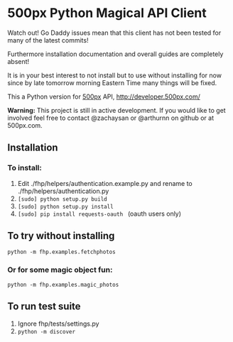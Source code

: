 500px Python Magical API Client
===============================
Watch out! Go Daddy issues mean that this client has not been tested for many of the latest commits!

Furthermore installation documentation and overall guides are completely absent!

It is in your best interest to not install but to use without installing for now since by late tomorrow morning Eastern Time many things will be fixed.

This a Python version for [500px](http://500px.com/ "500px") API, http://developer.500px.com/  

**Warning:** This project is still in active development. 
If you would like to get involved feel free to contact
@zachaysan or @arthurnn on github or at 500px.com.

Installation
------------

### To install:

1. Edit ./fhp/helpers/authentication.example.py and rename to ./fhp/helpers/authentication.py
2.  ```[sudo] python setup.py build ```
3.  ```[sudo] python setup.py install ```
4.  ```[sudo] pip install requests-oauth ``` (oauth users only)

To try without installing
-------------------------	
```python -m fhp.examples.fetchphotos ```

### Or for some magic object fun:
```python -m fhp.examples.magic_photos ```

To run test suite
-----------------
1. Ignore fhp/tests/settings.py
2. ```python -m discover ```
